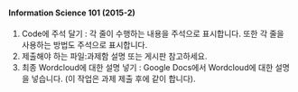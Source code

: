 #### Information Science 101 (2015-2)
1. Code에 주석 달기 : 각 줄이 수행하는 내용을 주석으로 표시합니다. 또한 각 줄을 사용하는 방법도 주석으로 표시합니다.
2. 제출해야 하는 파일:과제함 설명 또는 게시판 참고하세요.
3. 최종 Wordcloud에 대한 설명 넣기 : Google Docs에서 Wordcloud에 대한 설명을 넣습니다. (이 작업은 과제 제출 후에 같이 합니다).
